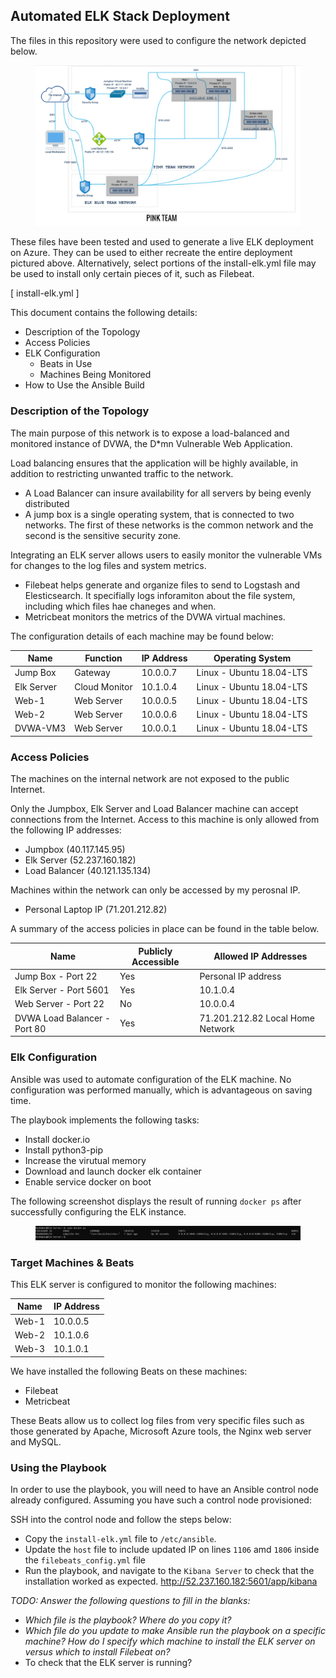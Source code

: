 ## Automated ELK Stack Deployment

The files in this repository were used to configure the network depicted below.

<figure><img src="/Diagrams/Diagram.PNG"><figcaption></figcaption></figure>

These files have been tested and used to generate a live ELK deployment on Azure. They can be used to either recreate the entire deployment pictured above. Alternatively, select portions of the install-elk.yml file may be used to install only certain pieces of it, such as Filebeat.

[ install-elk.yml ]

This document contains the following details:
- Description of the Topology
- Access Policies
- ELK Configuration
  - Beats in Use
  - Machines Being Monitored
- How to Use the Ansible Build


### Description of the Topology

The main purpose of this network is to expose a load-balanced and monitored instance of DVWA, the D*mn Vulnerable Web Application.

Load balancing ensures that the application will be highly available, in addition to restricting unwanted traffic to the network.
- A Load Balancer can insure availability for all servers by being evenly distributed
- A jump box is a single operating system, that is connected to two networks. The first of these networks is the common network and the second is the sensitive security zone.

Integrating an ELK server allows users to easily monitor the vulnerable VMs for changes to the log files and system metrics.
- Filebeat helps generate and organize files to send to Logstash and Elesticsearch. It specifially logs inforamiton about the file system, including which files hae chaneges and when.
- Metricbeat monitors the metrics of the DVWA virtual machines.

The configuration details of each machine may be found below:

| Name       | Function      | IP Address | Operating System          |  
|------------|---------------|------------|---------------------------|
| Jump Box   | Gateway       | 10.0.0.7   | Linux - Ubuntu 18.04-LTS  |
| Elk Server | Cloud Monitor | 10.1.0.4   | Linux - Ubuntu 18.04-LTS  |
| Web-1      | Web Server    | 10.0.0.5   | Linux - Ubuntu 18.04-LTS  |
| Web-2      | Web Server    | 10.0.0.6   | Linux - Ubuntu 18.04-LTS  |
| DVWA-VM3   | Web Server    | 10.0.0.1   | Linux - Ubuntu 18.04-LTS  |

### Access Policies

The machines on the internal network are not exposed to the public Internet. 

Only the Jumpbox, Elk Server and Load Balancer machine can accept connections from the Internet. Access to this machine is only allowed from the following IP addresses:
- Jumpbox (40.117.145.95)
- Elk Server (52.237.160.182)
- Load Balancer (40.121.135.134)

Machines within the network can only be accessed by my perosnal IP.
- Personal Laptop IP (71.201.212.82)

A summary of the access policies in place can be found in the table below.

| Name                           |  Publicly Accessible | Allowed IP Addresses              |
|--------------------------------|----------------------|-----------------------------------|
| Jump Box -   Port 22           | Yes                  | Personal IP address               |
| Elk Server - Port 5601         | Yes                  | 10.1.0.4                          |
| Web Server - Port 22           | No                   | 10.0.0.4                          |
| DVWA Load Balancer - Port 80   | Yes                  | 71.201.212.82 Local Home Network  |

### Elk Configuration

Ansible was used to automate configuration of the ELK machine. No configuration was performed manually, which is advantageous on saving time.

The playbook implements the following tasks:
- Install docker.io
- Install python3-pip
- Increase the virutual memory 
- Download and launch docker elk container
- Enable service docker on boot

The following screenshot displays the result of running `docker ps` after successfully configuring the ELK instance.

<figure><img src="Images/Docker-ps.PNG"><figcaption></figcaption></figure>

### Target Machines & Beats
This ELK server is configured to monitor the following machines:

| Name       |  IP Address |  
|------------|-------------|
| Web-1      |  10.0.0.5   | 
| Web-2      |  10.1.0.6   | 
| Web-3      |  10.1.0.1   | 

We have installed the following Beats on these machines:
- Filebeat
- Metricbeat

These Beats allow us to collect log files from very specific files such as those generated by Apache, Microsoft Azure tools, the Nginx web server and MySQL.

### Using the Playbook
In order to use the playbook, you will need to have an Ansible control node already configured. Assuming you have such a control node provisioned: 

SSH into the control node and follow the steps below:
- Copy the `install-elk.yml` file to `/etc/ansible`.
- Update the `host` file to include updated IP on lines `1106` amd `1806` inside the `filebeats_config.yml` file
- Run the playbook, and navigate to the `Kibana Server` to check that the installation worked as expected. 
 http://52.237.160.182:5601/app/kibana

_TODO: Answer the following questions to fill in the blanks:_
- _Which file is the playbook? Where do you copy it?_
- _Which file do you update to make Ansible run the playbook on a specific machine? How do I specify which machine to install the ELK server on versus which to install Filebeat on?_
- To check that the ELK server is running?

